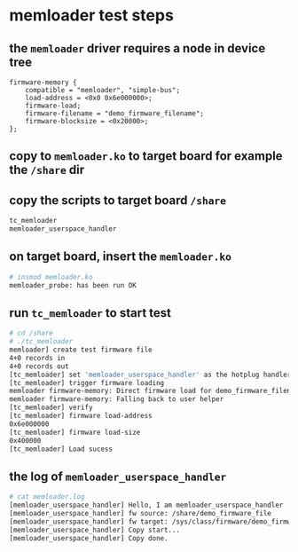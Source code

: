 # memloader test steps

## the `memloader` driver requires a node in device tree
```
firmware-memory {
    compatible = "memloader", "simple-bus";
    load-address = <0x0 0x6e000000>;
    firmware-load;
    firmware-filename = "demo_firmware_filename";
    firmware-blocksize = <0x20000>;
};
```

## copy to `memloader.ko` to target board for example the `/share` dir
## copy the scripts to target board `/share`
```bash
tc_memloader
memloader_userspace_handler
```
## on target board, insert the `memloader.ko`
```bash
# insmod memloader.ko 
memloader_probe: has been run OK
```
## run `tc_memloader` to start test
```bash
# cd /share
# ./tc_memloader
memloader] create test firmware file
4+0 records in
4+0 records out
[tc_memloader] set 'memloader_userspace_handler' as the hotplug handler
[tc_memloader] trigger firmware loading
memloader firmware-memory: Direct firmware load for demo_firmware_filename failed with error -2
memloader firmware-memory: Falling back to user helper
[tc_memloader] verify
[tc_memloader] firmware load-address
0x6e000000
[tc_memloader] firmware load-size
0x400000
[tc_memloader] Load sucess
```
## the log of `memloader_userspace_handler`
```bash
# cat memloader.log
[memloader_userspace_handler] Hello, I am memloader_userspace_handler
[memloader_userspace_handler] fw source: /share/demo_firmware_file
[memloader_userspace_handler] fw target: /sys/class/firmware/demo_firmware_filename/data
[memloader_userspace_handler] Copy start...
[memloader_userspace_handler] Copy done.
```
